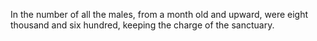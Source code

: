 In the number of all the males, from a month old and upward, were eight thousand and six hundred, keeping the charge of the sanctuary.
